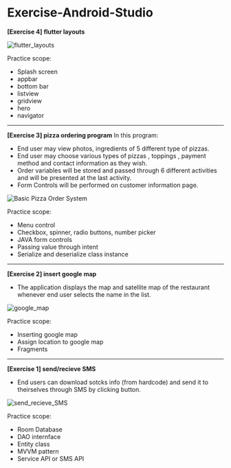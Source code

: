 # Exercise-Android-Studio

**[Exercise 4] flutter layouts** 

![flutter_layouts](./screen_shots/exercise4_flutter_layouts.gif?)

Practice scope:
* Splash screen
* appbar
* bottom bar
* listview
* gridview
* hero
* navigator
-----------------------------------------------------------------------------

**[Exercise 3] pizza ordering program** 
In this program:
* End user may view photos, ingredients of 5 different type of pizzas.
* End user may choose various types of pizzas , toppings , payment method and contact information as they wish.
* Order variables will be stored and passed through 6 different activities and will be presented at the last activity.
* Form Controls will be performed on customer information page. 
 
![Basic Pizza Order System](./screen_shots/exercise3_order_pizza.gif?)

Practice scope:
* Menu control
* Checkbox, spinner, radio buttons, number picker
* JAVA form controls
* Passing value through intent
* Serialize and deserialize class instance
-----------------------------------------------------------------------------
**[Exercise 2] insert google map**
* The application displays the map and satellite map of the restaurant whenever end user selects the name in the list. 

![google_map](./screen_shots/exercise2_google_map.gif?raw=true)

Practice scope:
* Inserting google map
* Assign location to google map
* Fragments
-----------------------------------------------------------------------------
**[Exercise 1] send/recieve SMS**
* End users can download sotcks info (from hardcode) and send it to theirselves through SMS by clicking button.

![send_recieve_SMS](./screen_shots/exercise1_SMS.gif?raw=true)

Practice scope:
* Room Database 
* DAO internface
* Entity class
* MVVM pattern 
* Service API or SMS API
